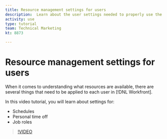 ```yaml
---
title: Resource management settings for users
description:  Learn about the user settings needed to properly use the resource management tools.
activity: use
type: tutorial
team: Technical Marketing
kt: 8873

---
```

# Resource management settings for users

When it comes to understanding what resources are available, there are several things that need to be applied to each user in [!DNL Workfront]. 

In this video tutorial, you will learn about settings for:

* Schedules
* Personal time off
* Job roles

>[!VIDEO](https://video.tv.adobe.com/v/335161/?quality=12)
